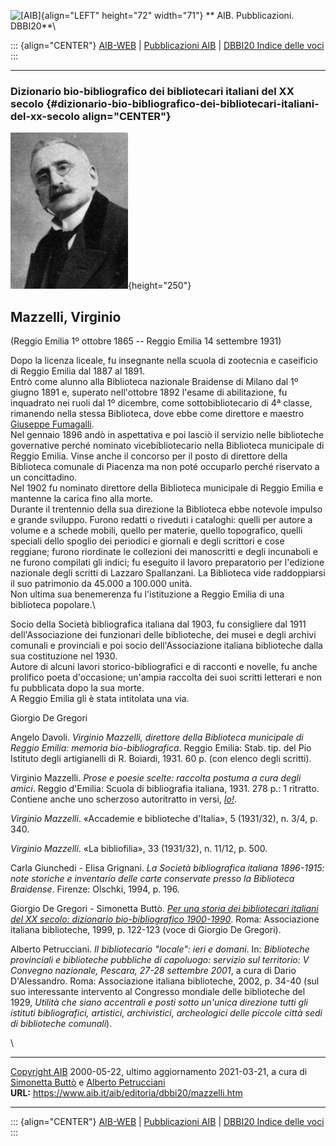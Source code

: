 ![\[AIB\]](/aib/wi/aibv72.gif){align="LEFT" height="72" width="71"}
** AIB. Pubblicazioni. DBBI20**\

::: {align="CENTER"}
[AIB-WEB](/) \| [Pubblicazioni AIB](/pubblicazioni/) \| [DBBI20 Indice
delle voci](dbbi20.htm)
:::

------------------------------------------------------------------------

### Dizionario bio-bibliografico dei bibliotecari italiani del XX secolo {#dizionario-bio-bibliografico-dei-bibliotecari-italiani-del-xx-secolo align="CENTER"}

![\[Ritratto\]](mazzelli.jpg){height="250"}

## Mazzelli, Virginio

(Reggio Emilia 1º ottobre 1865 -- Reggio Emilia 14 settembre 1931)

Dopo la licenza liceale, fu insegnante nella scuola di zootecnia e
caseificio di Reggio Emilia dal 1887 al 1891.\
Entrò come alunno alla Biblioteca nazionale Braidense di Milano dal 1º
giugno 1891 e, superato nell\'ottobre 1892 l\'esame di abilitazione, fu
inquadrato nei ruoli dal 1º dicembre, come sottobibliotecario di 4ª
classe, rimanendo nella stessa Biblioteca, dove ebbe come direttore e
maestro [Giuseppe Fumagalli](fumagalli.htm).\
Nel gennaio 1896 andò in aspettativa e poi lasciò il servizio nelle
biblioteche governative perché nominato vicebibliotecario nella
Biblioteca municipale di Reggio Emilia. Vinse anche il concorso per il
posto di direttore della Biblioteca comunale di Piacenza ma non poté
occuparlo perché riservato a un concittadino.\
Nel 1902 fu nominato direttore della Biblioteca municipale di Reggio
Emilia e mantenne la carica fino alla morte.\
Durante il trentennio della sua direzione la Biblioteca ebbe notevole
impulso e grande sviluppo. Furono redatti o riveduti i cataloghi: quelli
per autore a volume e a schede mobili, quello per materie, quello
topografico, quelli speciali dello spoglio dei periodici e giornali e
degli scrittori e cose reggiane; furono riordinate le collezioni dei
manoscritti e degli incunaboli e ne furono compilati gli indici; fu
eseguito il lavoro preparatorio per l\'edizione nazionale degli scritti
di Lazzaro Spallanzani. La Biblioteca vide raddoppiarsi il suo
patrimonio da 45.000 a 100.000 unità.\
Non ultima sua benemerenza fu l\'istituzione a Reggio Emilia di una
biblioteca popolare.\

Socio della Società bibliografica italiana dal 1903, fu consigliere dal
1911 dell\'Associazione dei funzionari delle biblioteche, dei musei e
degli archivi comunali e provinciali e poi socio dell\'Associazione
italiana biblioteche dalla sua costituzione nel 1930.\
Autore di alcuni lavori storico-bibliografici e di racconti e novelle,
fu anche prolifico poeta d\'occasione; un\'ampia raccolta dei suoi
scritti letterari e non fu pubblicata dopo la sua morte.\
A Reggio Emilia gli è stata intitolata una via.

Giorgio De Gregori

Angelo Davoli. *Virginio Mazzelli, direttore della Biblioteca municipale
di Reggio Emilia: memoria bio-bibliografica*. Reggio Emilia: Stab. tip.
del Pio Istituto degli artigianelli di R. Boiardi, 1931. 60 p. (con
elenco degli scritti).

Virginio Mazzelli. *Prose e poesie scelte: raccolta postuma a cura degli
amici*. Reggio d\'Emilia: Scuola di bibliografia italiana, 1931. 278 p.:
1 ritratto. Contiene anche uno scherzoso autoritratto in versi,
*[Io!](mazzelli2.jpg)*.

*Virginio Mazzelli*. «Accademie e biblioteche d\'Italia», 5 (1931/32),
n. 3/4, p. 340.

*Virginio Mazzelli*. «La bibliofilia», 33 (1931/32), n. 11/12, p. 500.

Carla Giunchedi - Elisa Grignani. *La Società bibliografica italiana
1896-1915: note storiche e inventario delle carte conservate presso la
Biblioteca Braidense*. Firenze: Olschki, 1994, p. 196.

Giorgio De Gregori - Simonetta Buttò. [*Per una storia dei bibliotecari
italiani del XX secolo: dizionario bio-bibliografico
1900-1990*](/aib/editoria/pub065.htm). Roma: Associazione italiana
biblioteche, 1999, p. 122-123 (voce di Giorgio De Gregori).

Alberto Petrucciani. *Il bibliotecario \"locale\": ieri e domani*. In:
*Biblioteche provinciali e biblioteche pubbliche di capoluogo: servizio
sul territorio: V Convegno nazionale, Pescara, 27-28 settembre 2001*, a
cura di Dario D\'Alessandro. Roma: Associazione italiana biblioteche,
2002, p. 34-40 (sul suo interessante intervento al Congresso mondiale
delle biblioteche del 1929, *Utilità che siano accentrali e posti sotto
un\'unica direzione tutti gli istituti bibliografici, artistici,
archivistici, archeologici delle piccole città sedi di biblioteche
comunali*).

\

------------------------------------------------------------------------

[Copyright AIB](/su-questo-sito/dichiarazione-di-copyright-aib-web/)
2000-05-22, ultimo aggiornamento 2021-03-21, a cura di [Simonetta
Buttò](/aib/redazione3.htm) e [Alberto
Petrucciani](/su-questo-sito/redazione-aib-web/)\
**URL:** https://www.aib.it/aib/editoria/dbbi20/mazzelli.htm

------------------------------------------------------------------------

::: {align="CENTER"}
[AIB-WEB](/) \| [Pubblicazioni AIB](/pubblicazioni/) \| [DBBI20 Indice
delle voci](dbbi20.htm)
:::
